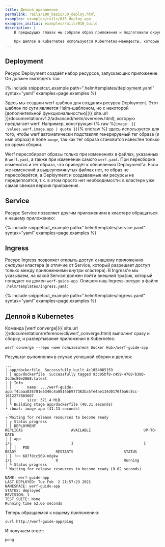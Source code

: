 ```yaml
---
title: Деплой приложения
permalink: rails/100_basic/30_deploy.html
examples: examples/rails/015_deploy_app
examples_initial: examples/rails/010_build
description: |
    В предыдущих главах мы собрали образ приложения и подготовили окружение для его развертывания. Теперь развернём приложение в ранее подготовленном кластере Kubernetes.

    При деплое в Kubernetes используются Kubernetes-манифесты, которые описывают ресурсы (объекты Kubernetes), необходимые для работы приложений. Эти ресурсы включают в себя, к примеру, Deployment, отвечающий за запуск приложений в контейнерах, и Service/Ingress, отвечающие за доступ к запущенным приложениям изнутри и извне кластера.
---
```


## Deployment

Ресурс Deployment создаёт набор ресурсов, запускающих приложение. Он должен выглядеть так:

{% include snippetcut_example path=".helm/templates/deployment.yaml" syntax="yaml" examples=page.examples %}

Здесь мы создали werf-шаблон для создания ресурса Deployment. Этот шаблон по сути является Helm-шаблоном, но с некоторой [дополнительной функциональностью]({{ site.url }}/documentation/v1.2/advanced/helm/overview.html), которую предлагает werf. Например, конструкция {% raw %}`image: {{ .Values.werf.image.app | quote }}`{% endraw %} здесь используется для того, чтобы werf автоматически подставлял генерируемый тег образа (и имя образа) в поле `image`, так как тег образа становится известен только во время сборки.

Werf пересобирает образы только при изменениях в файлах, указанных в `werf.yaml`, а также при изменении самого `werf.yaml`. При пересборке изменится и тег образа, что приведёт к обновлению Deployment'а. Если же изменений в вышеупомянутых файлах нет, то образ не пересоберётся, а Deployment и создаваемые им ресурсы не передеплоятся, т.к. в этом просто нет необходимости: в кластере уже самая свежая версия приложения.

## Service

Ресурс Service позволяет другим приложениям в кластере обращаться к нашему приложению:

{% include snippetcut_example path=".helm/templates/service.yaml" syntax="yaml" examples=page.examples %}

## Ingress

Ресурс Ingress позволяет открыть доступ к нашему приложению *снаружи* кластера (в отличие от Service, который разрешает доступ только между приложениями *внутри* кластера). В Ingress'е мы указываем, на какой Service должен пойти внешний трафик, который попадает на домен `werf-guide-app`. Опишем наш Ingress-ресурс в файле `.helm/templates/ingress.yaml`:

{% include snippetcut_example path=".helm/templates/ingress.yaml" syntax="yaml" examples=page.examples %}

## Деплой в Kubernetes

Команда [werf converge]({{ site.url }}/documentation/reference/cli/werf_converge.html) выполнит сразу и сборку, и развертывание приложения в Kubernetes:
```shell
werf converge --repo <имя пользователя Docker Hub>/werf-guide-app
```

Результат выполнения в случае успешной сборки и деплоя:
```shell
...
│ app/dockerfile  Successfully built 4c1054085159
│ │ app/dockerfile  Successfully tagged 93c05bf8-c459-4768-b388-3cdbc80e2868:latest
│ ├ Info
│ │       name: .../werf-guide-app:f4caaa836701e5346c4a0514bb977362ba5fe4ae114d0176f6a6c8cc-1612277803607
│ │       size: 371.4 MiB
│ └ Building stage app/dockerfile (40.31 seconds)
└ :boat: image app (41.13 seconds)
...
┌ Waiting for release resources to become ready
│ ┌ Status progress
│ │ DEPLOYMENT                                                                                                                                                      REPLICAS                      AVAILABLE                        UP-TO-DATE
│ │ app                                                                                                                                                        1/1                           1                                1
│ │ │   POD                                                           READY                  RESTARTS                       STATUS
│ │ └── 687f8cc569-n6gkw                                              1/1                    0                              Running
│ └ Status progress
└ Waiting for release resources to become ready (0.02 seconds)

NAME: werf-guide-app
LAST DEPLOYED: Tue Feb  2 21:57:23 2021
NAMESPACE: werf-guide-app
STATUS: deployed
REVISION: 1
TEST SUITE: None
Running time 62.66 seconds
```

Теперь обращаемся к нашему приложению:
```shell
curl http://werf-guide-app/ping
```

И получаем ответ:
```shell
pong
```
